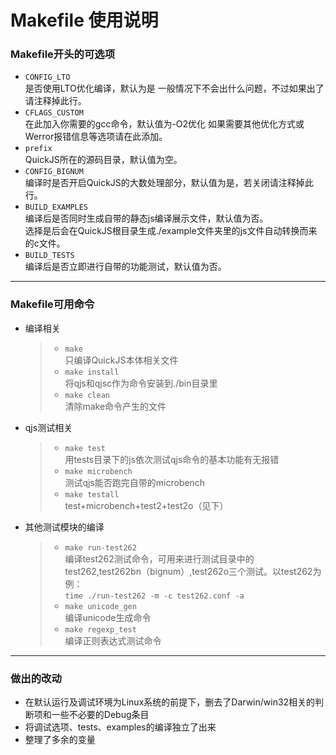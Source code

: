# Makefile 使用说明

### Makefile开头的可选项
* `CONFIG_LTO`  
    是否使用LTO优化编译，默认为是
    一般情况下不会出什么问题，不过如果出了请注释掉此行。
* `CFLAGS_CUSTOM`  
    在此加入你需要的gcc命令，默认值为-O2优化
    如果需要其他优化方式或Werror报错信息等选项请在此添加。
* `prefix`  
    QuickJS所在的源码目录，默认值为空。
* `CONFIG_BIGNUM`  
    编译时是否开启QuickJS的大数处理部分，默认值为是，若关闭请注释掉此行。
* `BUILD_EXAMPLES`  
    编译后是否同时生成自带的静态js编译展示文件，默认值为否。  
    选择是后会在QuickJS根目录生成./example文件夹里的js文件自动转换而来的c文件。
* `BUILD_TESTS`  
    编译后是否立即进行自带的功能测试，默认值为否。
---
### Makefile可用命令
* 编译相关
    >* `make`  
    只编译QuickJS本体相关文件
    >* `make install`  
    将qjs和qjsc作为命令安装到./bin目录里
    >* `make clean`  
    清除make命令产生的文件
* qjs测试相关
    >* `make test`  
    用tests目录下的js依次测试qjs命令的基本功能有无报错
    >* `make microbench`  
    测试qjs能否跑完自带的microbench  
    >* `make testall`  
    test+microbench+test2+test2o（见下）
* 其他测试模块的编译
    >* `make run-test262`  
    编译test262测试命令，可用来进行测试目录中的test262,test262bn（bignum）,test262o三个测试。以test262为例：  
    `time ./run-test262 -m -c test262.conf -a`
    >* `make unicode_gen`  
    编译unicode生成命令
    >* `make regexp_test`  
    编译正则表达式测试命令
---
### 做出的改动
* 在默认运行及调试环境为Linux系统的前提下，删去了Darwin/win32相关的判断项和一些不必要的Debug条目
* 将调试选项、tests、examples的编译独立了出来
* 整理了多余的变量